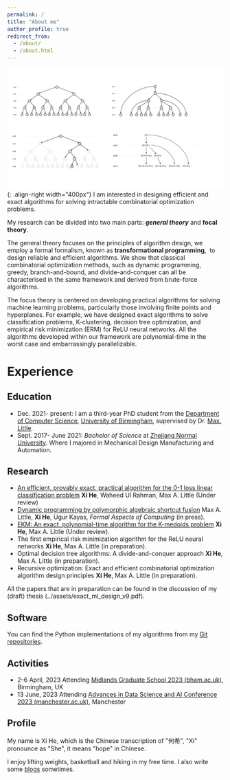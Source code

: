 ```yaml
---
permalink: /
title: "About me"
author_profile: true
redirect_from: 
  - /about/
  - /about.html
---
```


![Recursive optimization scheme](/images/generationtrees.png){: .align-right width="400px"}
I am interested in designing efficient and exact algorithms for solving intractable combinatorial optimization problems.

My research can be divided into two main parts: ***general theory*** and **focal theory**.

The general theory focuses on the principles of algorithm design, we employ a formal formalism, known as **transformational programming**,  to design reliable and efficient algorithms. We show that classical combinatorial optimization methods, such as dynamic programming, greedy, branch-and-bound, and divide-and-conquer can all be characterised in the same framework and derived from brute-force algorithms.

The focus theory is centered on developing practical algorithms for solving machine learning problems, particularly those involving finite points and hyperplanes. For example, we have designed exact algorithms to solve classification problems, K-clustering, decision tree optimization, and empirical risk minimization (ERM) for ReLU neural networks. All the algorithms developed within our framework are polynomial-time in the worst case and embarrassingly parallelizable.

# Experience

## Education

- Dec. 2021- present:  I am a third-year PhD student from the [Department of Computer Science](https://www.birmingham.ac.uk/schools/computer-science/index.aspx), [University of Birmingham](https://www.birmingham.ac.uk/index.aspx), supervised by Dr. [Max. Little](http://www.maxlittle.net/home/index.php). 
- Sept. 2017- June 2021: *Bachelor of Science* at [Zhejiang Normal University](https://www.zjnu.edu.cn/main.htm).  Where I majored in Mechanical Design Manufacturing and Automation.

## Research

- [An efficient, provably exact, practical algorithm for the 0-1 loss linear classification problem](https://arxiv.org/pdf/2306.12344) **Xi He**, Waheed Ul Rahman, Max A. Little (Under review)
- [Dynamic programming by polymorphic algebraic shortcut fusion](https://dl.acm.org/doi/pdf/10.1145/3664828) Max A. Little, **Xi He**, Ugur Kayas, *Formal Aspects of Computing* (in press).
- [EKM: An exact, polynomial-time algorithm for the K-medoids problem](https://arxiv.org/pdf/2405.12237) **Xi He**, Max A. Little (Under review).
- The first empirical risk minimization algorithm for the ReLU neural networks **Xi He**, Max A. Little (in preparation).
- Optimal decision tree algorithms: A divide-and-conquer approach **Xi He**, Max A. Little (in preparation).
- Recursive optimization: Exact and efficient combinatorial optimization algorithm design principles **Xi He**, Max A. Little (in preparation).

All the papers that are in preparation can be found in the discussion of my (draft) thesis (../assets/exact_ml_design_v9.pdf). 


## Software

You can find the Python implementations of my algorithms from my [Git repositories](https://github.com/XiHegrt).

## Activities

- 2-6 April, 2023 Attending [Midlands Graduate School 2023 (bham.ac.uk)](https://www.cs.bham.ac.uk/~mhe/events/MGS23/), Birmingham, UK 
- 13 June, 2023 Attending [Advances in Data Science and AI Conference 2023 (manchester.ac.uk)](https://events.manchester.ac.uk/event/event:k14l-leplq84p-od61dv/idsai-advances-in-data-science-and-ai-conference-2023), Manchester

## Profile

My name is Xi He,  which is the Chinese transcription of "何希",  "Xi" pronounce as "She", it means "hope" in Chinese.

I enjoy lifting weights, basketball and hiking in my free time. I also write some [blogs](https://xihegrt.github.io/year-archive/) sometimes.
